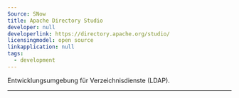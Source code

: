 ```yaml
---
Source: SNow
title: Apache Directory Studio
developer: null
developerlink: https://directory.apache.org/studio/
licensingmodel: open source
linkapplication: null
tags:
  - development
---
```


Entwicklungsumgebung für Verzeichnisdienste (LDAP).

---

